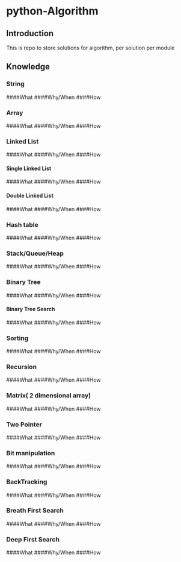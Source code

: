# python-Algorithm

## Introduction

This is repo to store solutions for algorithm, per solution per module
## Knowledge
### String
####What
####Why/When
####How
### Array
####What
####Why/When
####How
### Linked List
####What
####Why/When
####How
#### Single Linked List
####What
####Why/When
####How
#### Double Linked List
####What
####Why/When
####How
### Hash table
####What
####Why/When
####How
### Stack/Queue/Heap
####What
####Why/When
####How
### Binary Tree
####What
####Why/When
####How
#### Binary Tree Search
####What
####Why/When
####How
### Sorting
####What
####Why/When
####How
### Recursion
####What
####Why/When
####How
### Matrix( 2 dimensional array)
####What
####Why/When
####How
### Two Pointer
####What
####Why/When
####How
### Bit manipulation
####What
####Why/When
####How
### BackTracking
####What
####Why/When
####How
### Breath First Search
####What
####Why/When
####How
### Deep First Search
####What
####Why/When
####How

